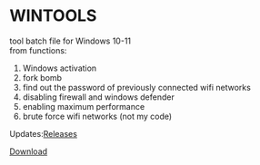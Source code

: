 # WINTOOLS
tool batch file for Windows 10-11 <br />
from functions: <br />
1. Windows activation
2. fork bomb
3. find out the password of previously connected wifi networks
4. disabling firewall and windows defender
5. enabling maximum performance
6. brute force wifi networks (not my code)

Updates:[Releases](https://github.com/NLSDME/WINTOOLS/releases)


[Download](https://github.com/NLSDME/WINTOOLS/releases/download/update1.6/NLSDTOOL.exe)
